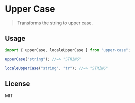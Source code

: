 # Upper Case

> Transforms the string to upper case.

## Usage

```js
import { upperCase, localeUpperCase } from "upper-case";

upperCase("string"); //=> "STRING"

localeUpperCase("string", "tr"); //=> "STRİNG"
```

## License

MIT
